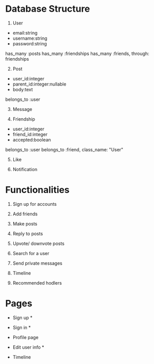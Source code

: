 # Database Structure

1. User

* email:string
* username:string
* password:string

has_many :posts
has_many :friendships
has_many :friends, through: friendships

2. Post

* user_id:integer
* parent_id:integer:nullable
* body:text

belongs_to :user

3. Message

4. Friendship

* user_id:integer
* friend_id:integer
* accepted:boolean

belongs_to :user
belongs_to :friend, class_name: "User"

5. Like

6. Notification

# Functionalities

1. Sign up for accounts

2. Add friends

3. Make posts

4. Reply to posts

5. Upvote/ downvote posts

6. Search for a user

7. Send private messages

8. Timeline

9. Recommended hodlers

# Pages

* Sign up *

* Sign in *

* Profile page

* Edit user info *

* Timeline
